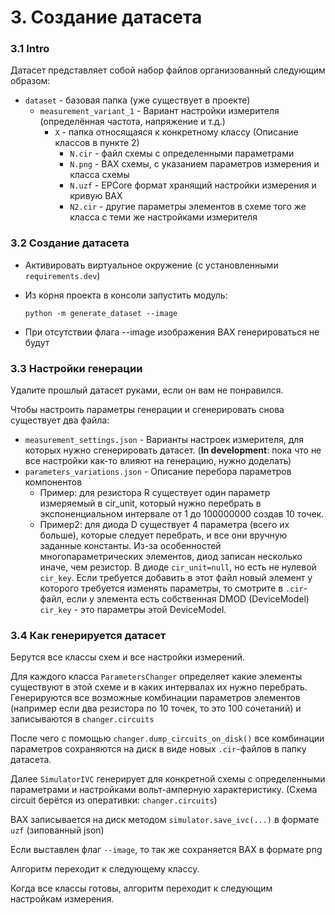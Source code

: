 # 3. Создание датасета

### 3.1 Intro

Датасет представляет собой набор файлов организованный следующим образом:

* `dataset` - базовая папка (уже существует в проекте)
  * `measurement_variant_1` - Вариант настройки измерителя (определённая частота, напряжение и т.д.)
    * `X` - папка относящаяся к конкретному классу (Описание классов в пункте 2)
      * `N.cir` - файл схемы с определенными параметрами
      * `N.png` - ВАХ схемы, с указанием параметров измерения и класса схемы
      * `N.uzf` - EPCore формат хранящий настройки измерения и кривую ВАХ
      * `N2.cir` - другие параметры элементов в схеме того же класса с теми же настройками измерителя


### 3.2 Создание датасета

* Активировать виртуальное окружение (с установленными `requirements.dev`)
* Из корня проекта в консоли запустить модуль:

  ```commandline
  python -m generate_dataset --image
  ```

* При отсутствии флага --image изображения ВАХ генерироваться не будут

### 3.3 Настройки генерации

Удалите прошлый датасет руками, если он вам не понравился.

Чтобы настроить параметры генерации и сгенерировать снова существует два файла:

* `measurement_settings.json` - Варианты настроек измерителя, для которых нужно сгенерировать датасет. (**In development**: пока что не все настройки как-то влияют на генерацию, нужно доделать)
* `parameters_variations.json` - Описание перебора параметров компонентов
  * Пример: для резистора R существует один параметр измеряемый в cir_unit, который нужно перебрать в экспоненциальном интервале от 1 до 100000000 создав 10 точек.
  * Пример2: для диода D существует 4 параметра (всего их больше), которые следует перебрать, и все они вручную заданные константы. Из-за особенностей многопараметрических элементов, диод записан несколько иначе, чем резистор. В диоде `cir_unit=null`, но есть не нулевой `cir_key`. Если требуется добавить в этот файл новый элемент у которого требуется изменять параметры, то смотрите в `.cir`-файл, если у элемента есть собственная DMOD (DeviceModel) `cir_key` - это параметры этой DeviceModel.

### 3.4 Как генерируется датасет

Берутся все классы схем и все настройки измерений. 

Для каждого класса `ParametersChanger` определяет какие элементы существуют в этой схеме и в каких интервалах их нужно перебрать. Генерируются все возможные комбинации параметров элементов (например если два резистора по 10 точек, то это 100 сочетаний) и записываются в `changer.circuits`

После чего с помощью `changer.dump_circuits_on_disk()` все комбинации параметров сохраняются на диск в виде новых `.cir`-файлов в папку датасета.

Далее `SimulatorIVC` генерирует для конкретной схемы с определенными параметрами и настройками вольт-амперную характеристику. (Схема circuit берётся из оперативки: `changer.circuits`)

ВАХ записывается на диск методом `simulator.save_ivc(...)` в формате `uzf` (зипованный json)

Если выставлен флаг `--image`, то так же сохраняется ВАХ в формате png

Алгоритм переходит к следующему классу.

Когда все классы готовы, алгоритм переходит к следующим настройкам измерения.
